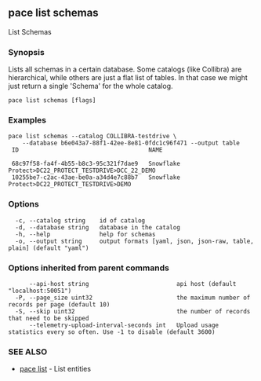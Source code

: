 ## pace list schemas

List Schemas

### Synopsis

Lists all schemas in a certain database. Some catalogs (like Collibra) are hierarchical, while others
are just a flat list of tables. In that case we might  just return a single 'Schema' for the whole catalog.

```
pace list schemas [flags]
```

### Examples

```
pace list schemas --catalog COLLIBRA-testdrive \
	--database b6e043a7-88f1-42ee-8e81-0fdc1c96f471 --output table
 ID                                     NAME

 68c97f58-fa4f-4b55-b8c3-95c321f7dae9   Snowflake Protect>DC22_PROTECT_TESTDRIVE>DCC_22_DEMO
 10255be7-c2ac-43ae-be0a-a34d4e7c88b7   Snowflake Protect>DC22_PROTECT_TESTDRIVE>DEMO
```

### Options

```
  -c, --catalog string    id of catalog
  -d, --database string   database in the catalog
  -h, --help              help for schemas
  -o, --output string     output formats [yaml, json, json-raw, table, plain] (default "yaml")
```

### Options inherited from parent commands

```
      --api-host string                         api host (default "localhost:50051")
  -P, --page_size uint32                        the maximum number of records per page (default 10)
  -S, --skip uint32                             the number of records that need to be skipped
      --telemetry-upload-interval-seconds int   Upload usage statistics every so often. Use -1 to disable (default 3600)
```

### SEE ALSO

* [pace list](pace_list.md)	 - List entities

